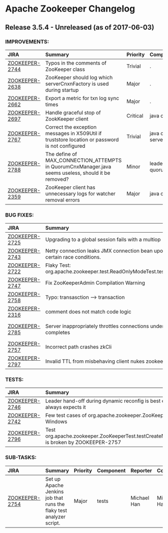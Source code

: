 
<!---
# Licensed to the Apache Software Foundation (ASF) under one
# or more contributor license agreements.  See the NOTICE file
# distributed with this work for additional information
# regarding copyright ownership.  The ASF licenses this file
# to you under the Apache License, Version 2.0 (the
# "License"); you may not use this file except in compliance
# with the License.  You may obtain a copy of the License at
#
#     http://www.apache.org/licenses/LICENSE-2.0
#
# Unless required by applicable law or agreed to in writing, software
# distributed under the License is distributed on an "AS IS" BASIS,
# WITHOUT WARRANTIES OR CONDITIONS OF ANY KIND, either express or implied.
# See the License for the specific language governing permissions and
# limitations under the License.
-->
# Apache Zookeeper Changelog

## Release 3.5.4 - Unreleased (as of 2017-06-03)



### IMPROVEMENTS:

| JIRA | Summary | Priority | Component | Reporter | Contributor |
|:---- |:---- | :--- |:---- |:---- |:---- |
| [ZOOKEEPER-2744](https://issues.apache.org/jira/browse/ZOOKEEPER-2744) | Typos in the comments of ZooKeeper class |  Trivial | . | Ethan Li | Abraham Fine |
| [ZOOKEEPER-2638](https://issues.apache.org/jira/browse/ZOOKEEPER-2638) | ZooKeeper should log which serverCnxnFactory is used during startup |  Major | . | Abraham Fine | Abraham Fine |
| [ZOOKEEPER-2662](https://issues.apache.org/jira/browse/ZOOKEEPER-2662) | Export a metric for txn log sync times |  Major | . | Andrew Purtell | Edward Ribeiro |
| [ZOOKEEPER-2697](https://issues.apache.org/jira/browse/ZOOKEEPER-2697) | Handle graceful stop of ZookKeeper client |  Critical | java client | Enrico Olivelli |  |
| [ZOOKEEPER-2767](https://issues.apache.org/jira/browse/ZOOKEEPER-2767) | Correct the exception messages in X509Util if truststore location or password is not configured |  Trivial | java client, server | Abhishek Kumar |  |
| [ZOOKEEPER-2788](https://issues.apache.org/jira/browse/ZOOKEEPER-2788) | The define of MAX\_CONNECTION\_ATTEMPTS in QuorumCnxManager.java seems useless, should it be removed? |  Minor | leaderElection, quorum | JiangJiafu | Abraham Fine |
| [ZOOKEEPER-2359](https://issues.apache.org/jira/browse/ZOOKEEPER-2359) | ZooKeeper client has unnecessary logs for watcher removal errors |  Major | java client | Jordan Zimmerman | Jordan Zimmerman |


### BUG FIXES:

| JIRA | Summary | Priority | Component | Reporter | Contributor |
|:---- |:---- | :--- |:---- |:---- |:---- |
| [ZOOKEEPER-2725](https://issues.apache.org/jira/browse/ZOOKEEPER-2725) | Upgrading to a global session fails with a multiop |  Major | server | Brian Nixon |  |
| [ZOOKEEPER-2743](https://issues.apache.org/jira/browse/ZOOKEEPER-2743) | Netty connection leaks JMX connection bean upon connection close in certain race conditions. |  Major | server | Michael Han | Michael Han |
| [ZOOKEEPER-2722](https://issues.apache.org/jira/browse/ZOOKEEPER-2722) | Flaky Test: org.apache.zookeeper.test.ReadOnlyModeTest.testSessionEstablishment |  Major | tests | Michael Han | Michael Han |
| [ZOOKEEPER-2747](https://issues.apache.org/jira/browse/ZOOKEEPER-2747) | Fix ZooKeeperAdmin Compilation Warning |  Major | . | Abraham Fine | Abraham Fine |
| [ZOOKEEPER-2758](https://issues.apache.org/jira/browse/ZOOKEEPER-2758) | Typo: transasction --\> transaction |  Trivial | . | Jeff Widman |  |
| [ZOOKEEPER-2316](https://issues.apache.org/jira/browse/ZOOKEEPER-2316) | comment does not match code logic |  Trivial | server | sunhaitao |  |
| [ZOOKEEPER-2785](https://issues.apache.org/jira/browse/ZOOKEEPER-2785) | Server inappropriately throttles connections under load before SASL completes |  Critical | server | Abhishek Singh Chouhan | Abhishek Singh Chouhan |
| [ZOOKEEPER-2757](https://issues.apache.org/jira/browse/ZOOKEEPER-2757) | Incorrect path crashes zkCli |  Minor | . | Flavio Junqueira | Abraham Fine |
| [ZOOKEEPER-2797](https://issues.apache.org/jira/browse/ZOOKEEPER-2797) | Invalid TTL from misbehaving client nukes zookeeper |  Major | security, server | Patrick White | Patrick White |


### TESTS:

| JIRA | Summary | Priority | Component | Reporter | Contributor |
|:---- |:---- | :--- |:---- |:---- |:---- |
| [ZOOKEEPER-2746](https://issues.apache.org/jira/browse/ZOOKEEPER-2746) | Leader hand-off during dynamic reconfig is best effort, while test always expects it |  Major | . | Michael Han | Michael Han |
| [ZOOKEEPER-2742](https://issues.apache.org/jira/browse/ZOOKEEPER-2742) | Few test cases of org.apache.zookeeper.ZooKeeperTest fails in Windows |  Trivial | tests | Abhishek Kumar | Abhishek Kumar |
| [ZOOKEEPER-2796](https://issues.apache.org/jira/browse/ZOOKEEPER-2796) | Test org.apache.zookeeper.ZooKeeperTest.testCreateNodeWithoutData is broken by ZOOKEEPER-2757 |  Minor | tests | Michael Han | Michael Han |


### SUB-TASKS:

| JIRA | Summary | Priority | Component | Reporter | Contributor |
|:---- |:---- | :--- |:---- |:---- |:---- |
| [ZOOKEEPER-2754](https://issues.apache.org/jira/browse/ZOOKEEPER-2754) | Set up Apache Jenkins job that runs the flaky test analyzer script. |  Major | tests | Michael Han | Michael Han |


